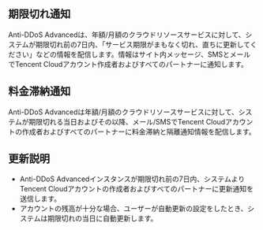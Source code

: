 

## 期限切れ通知
Anti-DDoS Advancedは、年額/月額のクラウドリソースサービスに対して、システムが期限切れ前の7日内、「サービス期限がまもなく切れ、直ちに更新してください」などの情報を配信します。情報はサイト内メッセージ、SMSとメールでTencent Cloudアカウント作成者およびすべてのパートナーに通知します。

## 料金滞納通知
Anti-DDoS Advancedは年額/月額のクラウドリソースサービスに対して、システムが期限切れる当日およびその以降、メール/SMSでTencent Cloudアカウントの作成者およびすべてのパートナーに料金滞納と隔離通知情報を配信します。

## 更新説明
- Anti-DDoS Advancedインスタンスが期限切れ前の7日内、システムよりTencent Cloudアカウントの作成者およびすべてのパートナーに更新通知を送信します。
- アカウントの残高が十分な場合、ユーザーが自動更新の設定をしたとき、システムは期限切れの当日に自動更新します。


